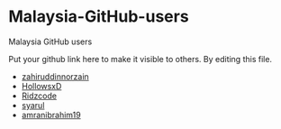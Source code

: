 # Malaysia-GitHub-users
Malaysia GitHub users

Put your github link here to make it visible to others. By editing this file.  

* [zahiruddinnorzain](https://github.com/zahiruddinnorzain/)  
* [HollowsxD](https://github.com/hollowsxd/)  
* [Ridzcode](https://github.com/ridzcode/)
* [syarul](https://github.com/syarul/)
* [amranibrahim19](https://github.com/amranibrahim19/)
